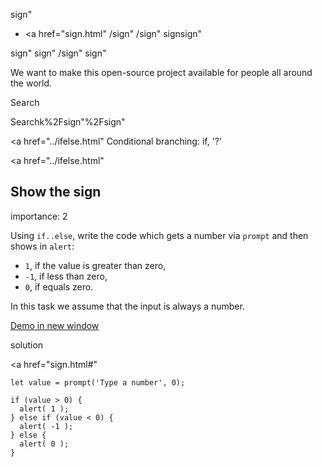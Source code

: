 sign"

- <a href="sign.html"
  /sign"
  /sign"
  signsign"

<!-- -->

sign"
sign"
/sign"
sign"

We want to make this open-source project available for people all around the world.

Search

Searchk%2Fsign"%2Fsign" </a>

<a href="../ifelse.html" Conditional branching: if, '?'</span></a>

<a href="../ifelse.html"

## Show the sign

<span class="task__importance" title="How important is the task, from 1 to 5">importance: 2</span>

Using `if..else`, write the code which gets a number via `prompt` and then shows in `alert`:

- `1`, if the value is greater than zero,
- `-1`, if less than zero,
- `0`, if equals zero.

In this task we assume that the input is always a number.

[Demo in new window](https://en.js.cx/task/sign/if_sign/)

solution

<a href="sign.html#"
<a href="sign.html#" class="toolbar__button toolbar__button_edit" title="open in sandbox"></a>

    let value = prompt('Type a number', 0);

    if (value > 0) {
      alert( 1 );
    } else if (value < 0) {
      alert( -1 );
    } else {
      alert( 0 );
    }
